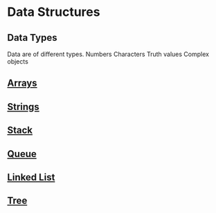 # Data Structures

## Data Types
Data are of different types.
Numbers
Characters
Truth values
Complex objects

## [Arrays](https://github.com/ruthresh1/dsaNotes/tree/main/arrays)

## [Strings](https://github.com/ruthresh1/dsaNotes/tree/main/strings)

## [Stack](https://github.com/ruthresh1/dsaNotes/tree/main/dataStructures/stack)

## [Queue](https://github.com/ruthresh1/dsaNotes/tree/main/dataStructures/queue)

## [Linked List](https://github.com/ruthresh1/dsaNotes/tree/main/dataStructures/linked+list)

## [Tree](https://github.com/ruthresh1/dsaNotes/tree/main/dataStructures/tree)
